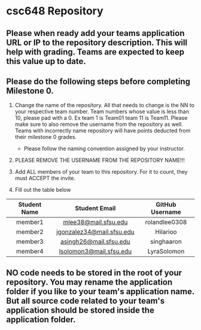 # csc648 Repository

## Please when ready add your teams application URL or IP to the repository description. This will help with grading. Teams are expected to keep this value up to date.

## Please do the following steps before completing Milestone 0.
1. Change the name of the repository. All that needs to change is the NN to your respective team number. Team numbers whose value is less than 10, please pad with a 0. Ex team 1 is Team01 team 11 is Team11. Please make sure to also remove the username from the repository as well. Teams with incorrectly name repository will have points deducted from their milestone 0 grades.
      - Please follow the naming convention assigned by your instructor.

1. PLEASE REMOVE THE USERNAME FROM THE REPOSITORY NAME!!!

2. Add ALL members of your team to this repository. For it to count, they must ACCEPT the invite.

3. Fill out the table below


| Student Name | Student Email           | GitHub Username |
|    :---:     |     :---:               |     :---:       |
| member1      |mlee38@mail.sfsu.edu     |rolandlee0308    |
| member2      |jgonzalez34@mail.sfsu.edu|Hilarioo         |
| member3      |asingh26@mail.sfsu.edu   |singhaaron       |
| member4      |lsolomon3@mail.sfsu.edu  |LyraSolomon      |


## NO code needs to be stored in the root of your repository. You may rename the application folder if you like to your team's application name. But all source code related to your team's application should be stored inside the application folder.
